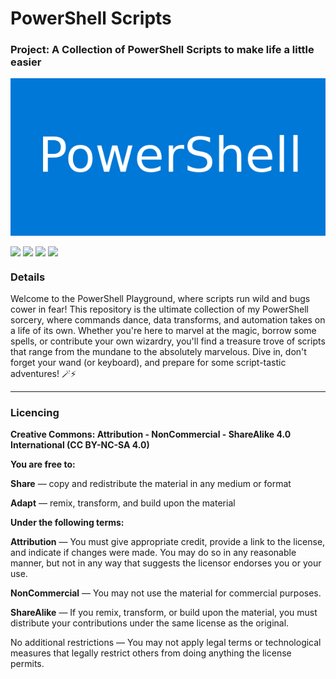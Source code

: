 # PowerShell Scripts
### Project: A Collection of PowerShell Scripts to make life a little easier <img alt="" align="right" src="https://img.shields.io/badge/Status-Perpetually%20in%20Development-informational?style=flat&logoColor=white&color=73398D" />


<!-- Repo Cover Image -->
<p style="background-color:rgba(22,22,22,1.00)" align="center">
<img align="center" src="https://github.com/KobolSystems/PowerShell-Scripts/blob/main/PowerShell-Logo-Banner.png?raw=true" />
</p>

<!-- Repo Stats -->
<img align="center" src="https://img.shields.io/github/commit-activity/m/KobolSystems/PowerShell-Scripts"> <img align="center" src="https://img.shields.io/github/last-commit/CrashOverrideProductions/Dell-R720-Fan-Controller"> <img align="center" src="https://img.shields.io/github/languages/code-size/KobolSystems/PowerShell-Scripts"> <img align="center" src="https://img.shields.io/github/directory-file-count/KobolSystems/PowerShell-Scripts">

### Details
Welcome to the PowerShell Playground, where scripts run wild and bugs cower in fear! This repository is the ultimate collection of my PowerShell sorcery, where commands dance, data transforms, and automation takes on a life of its own. Whether you're here to marvel at the magic, borrow some spells, or contribute your own wizardry, you'll find a treasure trove of scripts that range from the mundane to the absolutely marvelous. Dive in, don't forget your wand (or keyboard), and prepare for some script-tastic adventures! 🪄⚡



<!-- Licencing Always at the Bottom -->
------------
### Licencing <img alt="" align="right" src="https://img.shields.io/badge/Licence-CC--BY--NC--SA--4.0-informational?style=flat&logo=Creative%20Commons&logoColor=white&color=EF9421" />

**Creative Commons: Attribution - NonCommercial - ShareAlike 4.0 International (CC BY-NC-SA 4.0)**


**You are free to:**

**Share** — copy and redistribute the material in any medium or format

**Adapt** — remix, transform, and build upon the material


**Under the following terms:**

**Attribution** — You must give appropriate credit, provide a link to the license, and indicate if changes were made. You may do so in any reasonable manner, but not in any way that suggests the licensor endorses you or your use.

**NonCommercial** — You may not use the material for commercial purposes.

**ShareAlike** — If you remix, transform, or build upon the material, you must distribute your contributions under the same license as the original.

No additional restrictions — You may not apply legal terms or technological measures that legally restrict others from doing anything the license permits.
